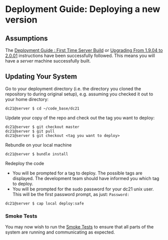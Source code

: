 # Deployment Guide: Deploying a new version

## Assumptions
The [Deployment Guide : First Time Server Build](Deployment_Guide_-_First_Time_Server_Build.md) or [Upgrading From 1.9.04 to 2.0.01](Upgrading_From_1.9.04_to_2.0.01.md) instructions have been successfully followed. This means you will have a _server_ machine successfully built.


## Updating Your System
Go to your deployment directory (i.e. the directory you cloned the repository to during original setup), e.g. assuming you checked it out to your home directory:
```
dc21@server $ cd ~/code_base/dc21
```
Update your copy of the repo and check out the tag you want to deploy:
```
dc21@server $ git checkout master
dc21@server $ git pull
dc21@server $ git checkout <tag you want to deploy>
```
Rebundle on your local machine
```
dc21@server $ bundle install
```
Redeploy the code
* You will be prompted for a tag to deploy. The possible tags are displayed. The development team should have informed you which tag to deploy.
* You will be prompted for the sudo password for your dc21 unix user. This will be the first password prompt, as just: `Password: `

```
dc21@server $ cap local deploy:safe
```

### Smoke Tests
You may now wish to run the [Smoke Tests](Smoke_tests.md) to ensure that all parts of the system are running and communicating as expected.
